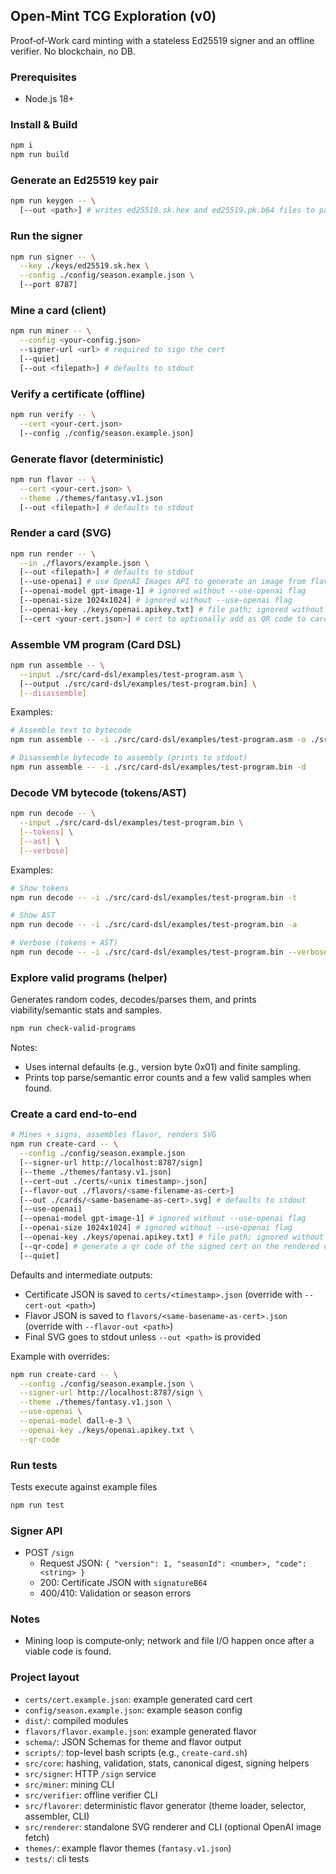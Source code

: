 ## Open‑Mint TCG Exploration (v0)

Proof‑of‑Work card minting with a stateless Ed25519 signer and an offline verifier. No blockchain, no DB.

### Prerequisites
- Node.js 18+

### Install & Build
```bash
npm i
npm run build
```

### Generate an Ed25519 key pair
```bash
npm run keygen -- \
  [--out <path>] # writes ed25519.sk.hex and ed25519.pk.b64 files to path, defaults to writing keys to stdout
```

### Run the signer
```bash
npm run signer -- \
  --key ./keys/ed25519.sk.hex \
  --config ./config/season.example.json \
  [--port 8787]
```

### Mine a card (client)
```bash
npm run miner -- \
  --config <your-config.json>
  --signer-url <url> # required to sign the cert
  [--quiet]
  [--out <filepath>] # defaults to stdout
```

### Verify a certificate (offline)
```bash
npm run verify -- \
  --cert <your-cert.json>
  [--config ./config/season.example.json]
```

### Generate flavor (deterministic)
```bash
npm run flavor -- \
  --cert <your-cert.json> \
  --theme ./themes/fantasy.v1.json
  [--out <filepath>] # defaults to stdout
```

### Render a card (SVG)
```bash
npm run render -- \
  --in ./flavors/example.json \
  [--out <filepath>] # defaults to stdout
  [--use-openai] # use OpenAI Images API to generate an image from flavor's image information
  [--openai-model gpt-image-1] # ignored without --use-openai flag
  [--openai-size 1024x1024] # ignored without --use-openai flag
  [--openai-key ./keys/openai.apikey.txt] # file path; ignored without --use-openai flag;
  [--cert <your-cert.json>] # cert to optionally add as QR code to card image
```

### Assemble VM program (Card DSL)
```bash
npm run assemble -- \
  --input ./src/card-dsl/examples/test-program.asm \
  [--output ./src/card-dsl/examples/test-program.bin] \
  [--disassemble]
```

Examples:
```bash
# Assemble text to bytecode
npm run assemble -- -i ./src/card-dsl/examples/test-program.asm -o ./src/card-dsl/examples/test-program.bin

# Disassemble bytecode to assembly (prints to stdout)
npm run assemble -- -i ./src/card-dsl/examples/test-program.bin -d
```

### Decode VM bytecode (tokens/AST)
```bash
npm run decode -- \
  --input ./src/card-dsl/examples/test-program.bin \
  [--tokens] \
  [--ast] \
  [--verbose]
```

Examples:
```bash
# Show tokens
npm run decode -- -i ./src/card-dsl/examples/test-program.bin -t

# Show AST
npm run decode -- -i ./src/card-dsl/examples/test-program.bin -a

# Verbose (tokens + AST)
npm run decode -- -i ./src/card-dsl/examples/test-program.bin --verbose
```

### Explore valid programs (helper)
Generates random codes, decodes/parses them, and prints viability/semantic stats and samples.
```bash
npm run check-valid-programs
```
Notes:
- Uses internal defaults (e.g., version byte 0x01) and finite sampling.
- Prints top parse/semantic error counts and a few valid samples when found.

### Create a card end-to-end 
```bash
# Mines + signs, assembles flavor, renders SVG
npm run create-card -- \
  --config ./config/season.example.json
  [--signer-url http://localhost:8787/sign]
  [--theme ./themes/fantasy.v1.json]
  [--cert-out ./certs/<unix timestamp>.json]
  [--flavor-out ./flavors/<same-filename-as-cert>]
  [--out ./cards/<same-basename-as-cert>.svg] # defaults to stdout
  [--use-openai]
  [--openai-model gpt-image-1] # ignored without --use-openai flag
  [--openai-size 1024x1024] # ignored without --use-openai flag
  [--openai-key ./keys/openai.apikey.txt] # file path; ignored without --use-openai flag
  [--qr-code] # generate a qr code of the signed cert on the rendered card
  [--quiet]
```

Defaults and intermediate outputs:
- Certificate JSON is saved to `certs/<timestamp>.json` (override with `--cert-out <path>`)
- Flavor JSON is saved to `flavors/<same-basename-as-cert>.json` (override with `--flavor-out <path>`)
- Final SVG goes to stdout unless `--out <path>` is provided

Example with overrides:
```bash
npm run create-card -- \
  --config ./config/season.example.json \
  --signer-url http://localhost:8787/sign \
  --theme ./themes/fantasy.v1.json \
  --use-openai \
  --openai-model dall-e-3 \
  --openai-key ./keys/openai.apikey.txt \
  --qr-code
```

### Run tests

Tests execute against example files

```bash
npm run test
```

### Signer API
- POST `/sign`
  - Request JSON: `{ "version": 1, "seasonId": <number>, "code": <string> }`
  - 200: Certificate JSON with `signatureB64`
  - 400/410: Validation or season errors

### Notes
- Mining loop is compute‑only; network and file I/O happen once after a viable code is found.

### Project layout
- `certs/cert.example.json`: example generated card cert
- `config/season.example.json`: example season config
- `dist/`: compiled modules
- `flavors/flavor.example.json`: example generated flavor
- `schema/`: JSON Schemas for theme and flavor output
- `scripts/`: top-level bash scripts (e.g., `create-card.sh`)
- `src/core`: hashing, validation, stats, canonical digest, signing helpers
- `src/signer`: HTTP `/sign` service
- `src/miner`: mining CLI
- `src/verifier`: offline verifier CLI
- `src/flavorer`: deterministic flavor generator (theme loader, selector, assembler, CLI)
- `src/renderer`: standalone SVG renderer and CLI (optional OpenAI image fetch)
- `themes/`: example flavor themes (`fantasy.v1.json`)
- `tests/`: cli tests

